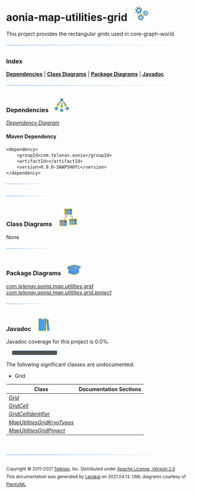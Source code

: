 # aonia-map-utilities-grid &nbsp;&nbsp;![](documentation/images/gears-40.png)

This project provides the rectangular grids used in core-graph-world.

![](documentation/images/horizontal-line.png)

### Index



[**Dependencies**](#dependencies) | [**Class Diagrams**](#class-diagrams) | [**Package Diagrams**](#package-diagrams) | [**Javadoc**](#javadoc)

![](documentation/images/horizontal-line.png)

### Dependencies <a name="dependencies"></a> &nbsp;&nbsp; ![](documentation/images/dependencies-40.png)

[*Dependency Diagram*](documentation/diagrams/dependencies.svg)

#### Maven Dependency

    <dependency>
        <groupId>com.telenav.aonia</groupId>
        <artifactId></artifactId>
        <version>0.9.0-SNAPSHOTc</version>
    </dependency>

![](documentation/images/short-horizontal-line.png)

[//]: # (start-user-text)



[//]: # (end-user-text)

![](documentation/images/short-horizontal-line.png)

### Class Diagrams <a name="class-diagrams"></a> &nbsp; &nbsp; ![](documentation/images/diagram-48.png)

None

![](documentation/images/short-horizontal-line.png)

### Package Diagrams <a name="package-diagrams"></a> &nbsp;&nbsp; ![](documentation/images/box-40.png)

[*com.telenav.aonia.map.utilities.grid*](documentation/diagrams/com.telenav.aonia.map.utilities.grid.svg)  
[*com.telenav.aonia.map.utilities.grid.project*](documentation/diagrams/com.telenav.aonia.map.utilities.grid.project.svg)  

![](documentation/images/short-horizontal-line.png)

### Javadoc <a name="javadoc"></a> &nbsp;&nbsp; ![](documentation/images/books-40.png)

Javadoc coverage for this project is 0.0%.  
  
&nbsp; &nbsp;  ![](documentation/images/meter-0-12.png)

The following significant classes are undocumented:  

- Grid

| Class | Documentation Sections |
|---|---|
| [*Grid*](https://telenav.github.io/aonia/javadoc/aonia.map.utilities.grid/com/telenav/aonia/map/utilities/grid/Grid.html) |  |  
| [*GridCell*](https://telenav.github.io/aonia/javadoc/aonia.map.utilities.grid/com/telenav/aonia/map/utilities/grid/GridCell.html) |  |  
| [*GridCellIdentifier*](https://telenav.github.io/aonia/javadoc/aonia.map.utilities.grid/com/telenav/aonia/map/utilities/grid/GridCellIdentifier.html) |  |  
| [*MapUtilitiesGridKryoTypes*](https://telenav.github.io/aonia/javadoc/aonia.map.utilities.grid/com/telenav/aonia/map/utilities/grid/project/MapUtilitiesGridKryoTypes.html) |  |  
| [*MapUtilitiesGridProject*](https://telenav.github.io/aonia/javadoc/aonia.map.utilities.grid/com/telenav/aonia/map/utilities/grid/project/MapUtilitiesGridProject.html) |  |  

[//]: # (start-user-text)



[//]: # (end-user-text)

<br/>

![](documentation/images/horizontal-line.png)

<sub>Copyright &#169; 2011-2021 [Telenav](http://telenav.com), Inc. Distributed under [Apache License, Version 2.0](LICENSE)</sub>  
<sub>This documentation was generated by [Lexakai](https://github.com/Telenav/lexakai) on 2021.04.13. UML diagrams courtesy
of [PlantUML](http://plantuml.com).</sub>

